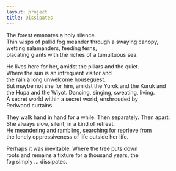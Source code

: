 ```yaml
---
layout: project
title: Dissipates
---
```


The forest emanates a holy silence.  
Thin wisps of pallid fog meander through a swaying canopy,  
wetting salamanders, feeding ferns,  
placating giants with the riches of a tumultuous sea.  

He lives here for her, amidst the pillars and the quiet.  
Where the sun is an infrequent visitor and  
the rain a long unwelcome houseguest.  
But maybe not she for him, amidst the Yurok and the Kuruk and  
the Hupa and the Wiyot. Dancing, singing, sweating, living.  
A secret world within a secret world, enshrouded by  
Redwood curtains.  

They walk hand in hand for a while. Then separately. Then apart.  
She always slow, silent, in a kind of retreat.  
He meandering and rambling, searching for reprieve from  
the lonely oppressiveness of life outside her life.  

Perhaps it was inevitable. Where the tree puts down  
roots and remains a fixture for a thousand years, the  
fog simply … dissipates.  

